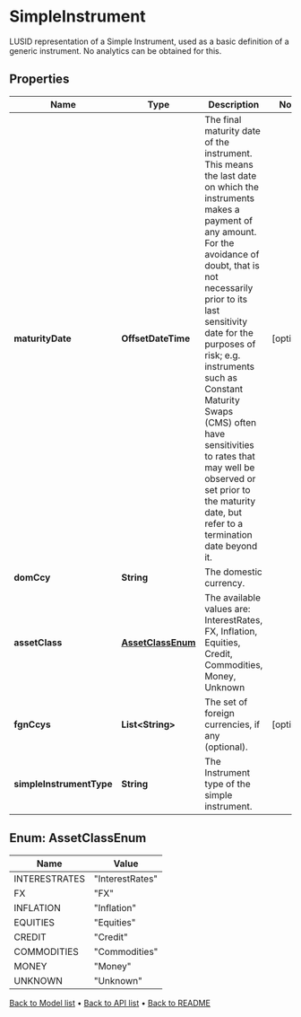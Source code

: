 

# SimpleInstrument

LUSID representation of a Simple Instrument, used as a basic definition of a generic instrument.  No analytics can be obtained for this.

## Properties

| Name | Type | Description | Notes |
|------------ | ------------- | ------------- | -------------|
|**maturityDate** | **OffsetDateTime** | The final maturity date of the instrument. This means the last date on which the instruments makes a payment of any amount.  For the avoidance of doubt, that is not necessarily prior to its last sensitivity date for the purposes of risk; e.g. instruments such as  Constant Maturity Swaps (CMS) often have sensitivities to rates that may well be observed or set prior to the maturity date, but refer to a termination date beyond it. |  [optional] |
|**domCcy** | **String** | The domestic currency. |  |
|**assetClass** | [**AssetClassEnum**](#AssetClassEnum) | The available values are: InterestRates, FX, Inflation, Equities, Credit, Commodities, Money, Unknown |  |
|**fgnCcys** | **List&lt;String&gt;** | The set of foreign currencies, if any (optional). |  [optional] |
|**simpleInstrumentType** | **String** | The Instrument type of the simple instrument. |  |



## Enum: AssetClassEnum

| Name | Value |
|---- | -----|
| INTERESTRATES | &quot;InterestRates&quot; |
| FX | &quot;FX&quot; |
| INFLATION | &quot;Inflation&quot; |
| EQUITIES | &quot;Equities&quot; |
| CREDIT | &quot;Credit&quot; |
| COMMODITIES | &quot;Commodities&quot; |
| MONEY | &quot;Money&quot; |
| UNKNOWN | &quot;Unknown&quot; |



[Back to Model list](../README.md#documentation-for-models) &#8226; [Back to API list](../README.md#documentation-for-api-endpoints) &#8226; [Back to README](../README.md)


